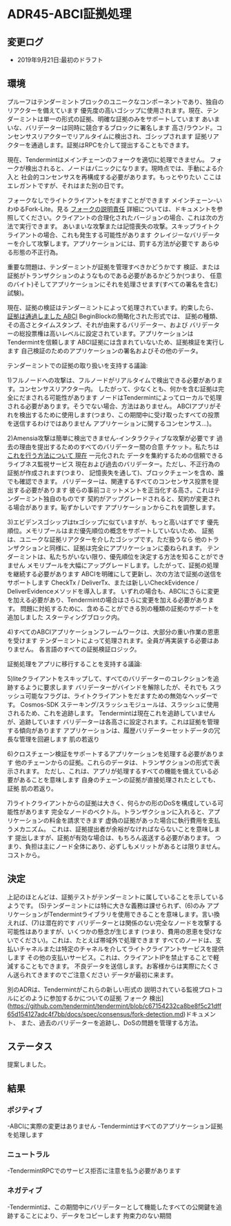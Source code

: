# ADR45-ABCI証拠処理

## 変更ログ
* 2019年9月21日:最初のドラフト

## 環境

プルーフはテンダーミントブロックのユニークなコンポーネントであり、独自のリアクターを備えています
優先度の高いゴシップに使用されます。現在、テンダーミントは単一の形式の証拠、明確な証拠のみをサポートしています
あいまいな、バリデーターは同時に競合するブロックに署名します
高さ/ラウンド。コンセンサスリアクターでリアルタイムに検出され、ゴシップされます
証拠リアクターを通過します。証拠はRPCを介して提出することもできます。

現在、Tendermintはメインチェーンのフォークを適切に処理できません。
フォークが検出されると、ノードはパニックになります。現時点では、手動による介入と
社会的コンセンサスを再構成する必要があります。もっとやりたい
ここはエレガントですが、それはまた別の日です。

フォークなしでライトクライアントをだますことができます
メインチェーン-いわゆるFork-Lite。見る
[フォークの説明責任](https://docs.tendermint.com/master/spec/light-client/accountability/)
詳細については、ドキュメントを参照してください。クライアントの合理化されたバージョンの場合、これは次の方法で実行できます。
あいまいな攻撃または記憶喪失の攻撃。スキップライトクライアントの場合、これも発生する可能性があります
クレイジーなバリデーターを介して攻撃します。アプリケーションには、罰する方法が必要です
あらゆる形態の不正行為。

重要な問題は、テンダーミントが証拠を管理すべきかどうかです
検証、または証拠がトランザクションのようなものである必要があるかどうか(つまり、
任意のバイト)そしてアプリケーションにそれを処理させます(すべての署名を含む)
試験)。

現在、証拠の検証はテンダーミントによって処理されています。約束したら、
[証拠は通過しました
ABCI](https://github.com/tendermint/tendermint/blob/master/proto/tendermint/abci/types.proto#L354)
BeginBlockの簡略化された形式では、
証拠の種類、その高さとタイムスタンプ、それが由来するバリデーター、および
バリデーターの総投票権は高いレベルに設定されています。アプリケーションはTendermintを信頼します
ABCI証拠には含まれていないため、証拠検証を実行します
自己検証のためのアプリケーションの署名およびその他のデータ。

テンダーミントでの証拠の取り扱いを支持する議論:

1)フルノードへの攻撃は、フルノードがリアルタイムで検出できる必要があります。コンセンサスリアクター内。
  したがって、少なくとも、何かを含む証拠は完全にだまされる可能性があります
  ノードはTendermintによってローカルで処理される必要があります。そうでない場合、方法はありません。
  ABCIアプリがそれを検出するために使用します(つまり、この期間中に受け取ったすべての投票を送信するわけではありません
  アプリケーションに関するコンセンサス...)。

2)Amensia攻撃は簡単に検出できません-インタラクティブな攻撃が必要です
  過去の理由を提出するためのすべてのバリデーター間の合意
  チケット。私たちは[これを行う方法について
  現在](https://github.com/tendermint/tendermint/blob/c67154232ca8be8f5c21dff65d154127adc4f7bb/docs/spec/consensus/fork-detection.md)
  一元化された
  データを集約するための信頼できるライブネス監視サービス
  現在および過去のバリデーター。ただし、不正行為の証拠が作成されます(つまり、
  記憶喪失を通して)、ブロックチェーンを含め、誰でも確認できます。
  バリデーターは、関連するすべてのコンセンサス投票を提出する必要があります
  彼らの事前コミットメントを正当化する高さ。これはテンダーミント独自のものです
  契約がアップグレードされると、契約が変更される場合があります。恥ずかしいです
  アプリケーションからこれを調整します。

3)エビデンスゴシップはtxゴシップに似ていますが、もっと高いはずです
  優先順位。メモリプールはまだ優先順位の概念をサポートしていないため、
  証拠は、ユニークな証拠リアクターを介したゴシップです。ただ扱うなら
  他のトランザクションと同様に、証拠は完全にアプリケーションに委ねられます。
  テンダーミントは、私たちがいない限り、優先順位を決定する方法を知ることができません
  メモリプールを大幅にアップグレードします。したがって、証拠の処理を継続する必要があります
  ABCIを明確にして更新し、次の方法で証拠の送信をサポートします
  CheckTx / DeliverTx、または新しいCheckEvidence / DeliverEvidenceメソッドを導入します。
  いずれの場合も、ABCIにさらに変更を加える必要があり、Tendermintの場合はさらに変更を加える必要があります。
  問題に対処するために、含めることができる別の種類の証拠のサポートを追加しました
  スターティングブロック内。

4)すべてのABCIアプリケーションフレームワークは、大部分の重い作業の恩恵を受けます
  テンダーミントによって処理されます。全員が再実装する必要はありません。
  各言語のすべての証拠検証ロジック。

証拠処理をアプリに移行することを支持する議論:

5)liteクライアントをスキップして、すべてのバリデーターのコレクションを追跡するように要求します
  バリデーターがバインドを解除したが、それでも
  スラッシュ可能なフラグは、ライトクライアントをだますための無効なヘッダーです。 Cosmos-SDK
  ステーキング/スラッシュモジュールは、スラッシュに使用されるため、これを追跡します。
  Tendermintは現在これを追跡していませんが、追跡しています
  バリデーターは各高さに設定されます。これは証拠を管理する傾向があります
  アプリケーションは、履歴バリデーターセットデータの冗長な管理を回避します
  肌の若返り

6)クロスチェーン検証をサポートするアプリケーションを処理する必要があります
  他のチェーンからの証拠。これらのデータは、トランザクションの形式で表示されます。
  ただし、これは、アプリが処理するすべての機能を備えている必要があることを意味します
  自身のチェーンの証拠が直接処理されたとしても、証拠
  肌の若返り。

7)ライトクライアントからの証拠は大きく、何らかの形のDoSを構成している可能性があります
  完全なノードのベクトル。トランザクションに入れると、アプリケーションの料金を請求できます
  虚偽の証拠があった場合に執行費用を支払うメカニズム。
  これは、証拠提出者が余裕がなければならないことを意味します
  提出しますが、証拠が有効な場合は、もちろん返送する必要があります。
  つまり、負担は主にノード全体にあり、必ずしもメリットがあるとは限りません。
  コストから。


## 決定

上記のほとんどは、証拠テストがテンダーミントに属していることを示しているようです。
(5)テンダーミントには特に大きな義務は課せられず、(6)のみ
アプリケーションがTendermintライブラリを使用できることを意味します。言い換えれば、(7)は潜在的です
バリデーターとは関係のない完全なノードを攻撃する可能性はありますが、いくつかの懸念が生じます
(つまり、費用の恩恵を受けないでください)。これは、たとえば帯域外で処理できます
すべてのノードは、支払いチャネルまたは特定のチャネルを介してライトクライアントサービスを提供します
その他の支払いサービス。これは、クライアントIPを禁止することで軽減することもできます。
不良データを送信します。お客様からは実際にたくさん送られてきますのでご注意ください
データが最初に来ます。

別のADRは、Tendermintがこれらの新しい形式の
説明されている監視プロトコルにどのように参加するかについての証拠
フォーク
検出](https://github.com/tendermint/tendermint/blob/c67154232ca8be8f5c21dff65d154127adc4f7bb/docs/spec/consensus/fork-detection.md)ドキュメント、
また、過去のバリデーターを追跡し、DoSの問題を管理する方法。

## ステータス

提案しました。

## 結果

### ポジティブ

-ABCIに実際の変更はありません
-Tendermintはすべてのアプリケーション証拠を処理します

### ニュートラル

-TendermintRPCでのサービス拒否に注意を払う必要があります

### ネガティブ

-Tendermintは、この期間中にバリデーターとして機能したすべての公開鍵を追跡することにより、データをコピーします
  拘束力のない期間
